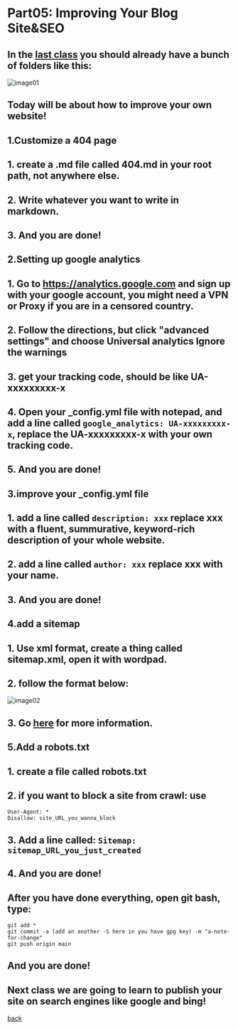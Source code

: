 # Part05: Improving Your Blog Site&SEO
## In the [last class](https://qqiumax.github.io/blog/adding-directories) you should already have a bunch of folders like this: 
![image01](https://qqiumax.github.io/blog/improving-your-site/improve1.png)
## Today will be about how to improve your own website!
## **1.Customize a 404 page**
## 1. create a .md file called 404.md in your **root** path, not anywhere else.
## 2. Write whatever you want to write in markdown.
## 3. And you are done!
## **2.Setting up google analytics**
## 1. Go to <https://analytics.google.com> and sign up with your google account, you might need a VPN or Proxy if you are in a censored country.
## 2. Follow the directions, but **click "advanced settings" and choose Universal analytics** Ignore the warnings
## 3. get your tracking code, should be like UA-xxxxxxxxx-x
## 4. Open your _config.yml file with notepad, and add a line called <code>google_analytics: UA-xxxxxxxxx-x</code>, replace the UA-xxxxxxxxx-x with your own tracking code.
## 5. And you are done!
## **3.improve your _config.yml file**
## 1. add a line called <code>description: xxx</code> replace xxx with a fluent, summurative, keyword-rich description of your whole website.
## 2. add a line called <code>author: xxx</code> replace xxx with your name.
## 3. And you are done!
## **4.add a sitemap**
## 1. Use xml format, create a thing called sitemap.xml, open it with wordpad.
## 2. follow the format below:
![image02](https://qqiumax.github.io/blog/improving-your-site/improve2.png)
## 3. Go [here](https://www.sitemaps.org/) for more information.
## **5.Add a robots.txt**
## 1. create a file called robots.txt
## 2. if you want to block a site from crawl: use 

    User-Agent: *
    Disallow: site_URL_you_wanna_block

## 3. Add a line called: <code>Sitemap: sitemap_URL_you_just_created</code>
## 4. And you are done!

## **After you have done everything, open git bash, type:**

    git add *
    git commit -a (add an another -S here in you have gpg key) -m "a-note-for-change"
    git push origin main

## **And you are done!**
## Next class we are going to learn to publish your site on search engines like google and bing!

[back](https://qqiumax.github.io/blog/)